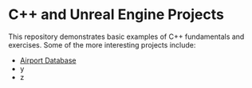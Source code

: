 # C++ and Unreal Engine Projects
This repository demonstrates basic examples of C++ fundamentals and exercises. Some of the more interesting projects include:
- [Airport Database](https://github.com/BrooksRadtke/CPlusPlus-and-Unreal-Engine-Projects/tree/main/AirportDatabase)
- y
- z
